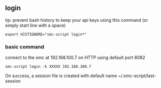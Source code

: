 

## login

tip: prevent bash history to keep your api keys using this command (or
simply start line with a space)

    export HISTIGNORE="smc-script login*"

### basic command

connect to the smc at 192.168.100.7 on HTTP using default port 8082

    smc-script login -k XXXXX 192.168.100.7

On success, a session file is created with default name ~/.smc-script/last-session
